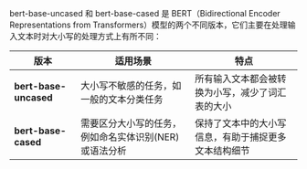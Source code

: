 

bert-base-uncased 和 bert-base-cased 是 BERT（Bidirectional Encoder Representations from Transformers）模型的两个不同版本，它们主要在处理输入文本时对大小写的处理方式上有所不同：


| 版本                    | 适用场景                          | 特点                         | 
|-----------------------|-------------------------------|----------------------------|
| **bert-base-uncased** | 大小写不敏感的任务，如一般的文本分类任务          | 所有输入文本都会被转换为小写，减少了词汇表的大小   |
| **bert-base-cased**   | 需要区分大小写的任务，例如命名实体识别(NER)或语法分析 | 保持了文本中的大小写信息，有助于捕捉更多文本结构细节 |